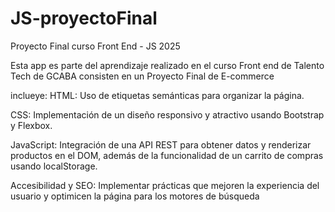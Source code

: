 # JS-proyectoFinal
Proyecto Final curso Front End - JS 2025

Esta app es parte del aprendizaje realizado en el curso Front end de Talento Tech de GCABA consisten en un Proyecto Final de E-commerce

inclueye: HTML: Uso de etiquetas semánticas para organizar la página.

CSS: Implementación de un diseño responsivo y atractivo usando Bootstrap y Flexbox.

JavaScript: Integración de una API REST para obtener datos y renderizar productos en el DOM, además de la funcionalidad de un carrito de compras usando localStorage.

Accesibilidad y SEO: Implementar prácticas que mejoren la experiencia del usuario y optimicen la página para los motores de búsqueda
